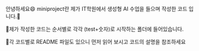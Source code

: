 안녕하세요😄 miniproject란 제가 IT학원에서 생성형 AI 수업을 들으며 작성한 코드 입니다.💬  

📁제가 작성한 코드는 순서별로 각각 (test+숫자)로 시작하는 폴더에 들어있습니다.

📝각 코드별로 README 파일도 있으니 먼저 읽어 보시고 코드의 설명을 참조하세요
